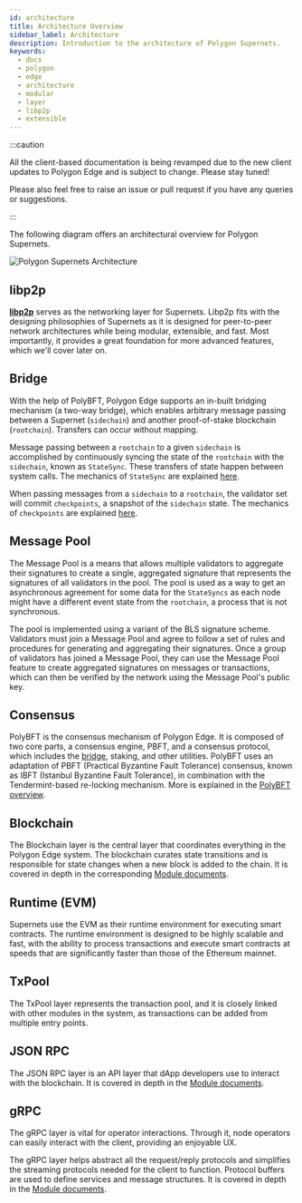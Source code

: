 ```yaml
---
id: architecture
title: Architecture Overview
sidebar_label: Architecture
description: Introduction to the architecture of Polygon Supernets.
keywords:
  - docs
  - polygon
  - edge
  - architecture
  - modular
  - layer
  - libp2p
  - extensible
---
```


:::caution

All the client-based documentation is being revamped due to the new
client updates to Polygon Edge and is subject to change. Please stay
tuned!

Please also feel free to raise an issue or pull request if you have any
queries or suggestions.

:::

The following diagram offers an architectural overview for Polygon Supernets.

![Polygon Supernets Architecture](/img/supernets/architecture.png)

## libp2p

**[libp2p](https://libp2p.io/)** serves as the networking layer for Supernets.
Libp2p fits with the designing philosophies of Supernets as it is designed for
peer-to-peer network architectures while being modular, extensible, and fast. Most
importantly, it provides a great foundation for more advanced features, which we'll
cover later on.

## Bridge

With the help of PolyBFT, Polygon Edge supports an in-built bridging mechanism
(a two-way bridge), which enables arbitrary message passing between
a Supernet (`sidechain`) and another proof-of-stake blockchain (`rootchain`). Transfers can
occur without mapping.

Message passing between a `rootchain` to a given `sidechain` is
accomplished by continuously syncing the state of the `rootchain` with the `sidechain`, known
as `StateSync`. These transfers of state happen between system calls. The mechanics of `StateSync`
are explained [here](bridge/statesync.md).

When passing messages from a `sidechain` to a `rootchain`, the validator set will commit
`checkpoints`, a snapshot of the `sidechain` state. The mechanics of `checkpoints` are explained
[here](bridge/checkpoint.md).

## Message Pool

The Message Pool is a means that allows multiple validators to aggregate their signatures
to create a single, aggregated signature that represents the signatures of all validators in
the pool. The pool is used as a way to get an asynchronous agreement for some data for the
`StateSyncs` as each node might have a different event state from the `rootchain`, a process
that is not synchronous.

The pool is implemented using a variant of the BLS signature scheme. Validators must join
a Message Pool and agree to follow a set of rules and procedures for generating and aggregating
their signatures. Once a group of validators has joined a Message Pool, they can use the Message
Pool feature to create aggregated signatures on messages or transactions, which can then be
verified by the network using the Message Pool's public key.

## Consensus

PolyBFT is the consensus mechanism of Polygon Edge. It is composed of two
core parts, a consensus engine, PBFT, and a consensus protocol, which includes the
[bridge](#bridge), staking, and other utilities. PolyBFT uses an adaptation of
PBFT (Practical Byzantine Fault Tolerance) consensus, known as IBFT (Istanbul Byzantine
Fault Tolerance), in combination with the Tendermint-based re-locking mechanism. More is
explained in the [PolyBFT overview](polybft.md).

## Blockchain

The Blockchain layer is the central layer that coordinates everything in the Polygon Edge
system. The blockchain curates state transitions and is responsible for state changes when
a new block is added to the chain. It is covered in depth in the corresponding
[Module documents](../edge/architecture/modules/state.md).

## Runtime (EVM)

Supernets use the EVM as their runtime environment for executing smart contracts.
The runtime environment is designed to be highly scalable and fast, with the ability
to process transactions and execute smart contracts at speeds that are significantly
faster than those of the Ethereum mainnet.

## TxPool

The TxPool layer represents the transaction pool, and it is closely linked with other modules
in the system, as transactions can be added from multiple entry points.

## JSON RPC

The JSON RPC layer is an API layer that dApp developers use to interact with the blockchain.
It is covered in depth in the [Module documents](/edge/architecture/modules/json-rpc.md).

## gRPC

The gRPC layer is vital for operator interactions. Through it, node operators can
easily interact with the client, providing an enjoyable UX.

The gRPC layer helps abstract all the request/reply protocols and simplifies the streaming
protocols needed for the client to function. Protocol buffers are used to define services
and message structures. It is covered in depth in the
[Module documents](/edge/architecture/modules/networking.md).
